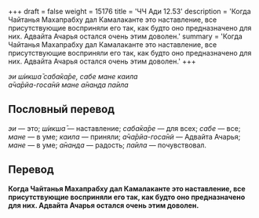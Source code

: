 +++
draft = false
weight = 15176
title = 'ЧЧ Ади 12.53'
description = 'Когда Чайтанья Махапрабху дал Камалаканте это наставление, все присутствующие восприняли его так, как будто оно предназначено для них. Адвайта Ачарья остался очень этим доволен.'
summary = 'Когда Чайтанья Махапрабху дал Камалаканте это наставление, все присутствующие восприняли его так, как будто оно предназначено для них. Адвайта Ачарья остался очень этим доволен.'
+++

_эи ш́икша̄ саба̄ка̄ре, сабе мане каила  
а̄ча̄рйа-госа̄н̃и мане а̄нанда па̄ила_

## Пословный перевод

_эи_ — это; _ш́икша̄_ — наставление; _саба̄ка̄ре_ — для всех; _сабе_ — все; _мане_ — в уме; _каила_ — приняли; _а̄ча̄рйа_\-_госа̄н̃и_ — Адвайта Ачарья; _мане_ — в уме; _а̄нанда_ — радость; _па̄ила_ — почувствовал.

## Перевод

**Когда Чайтанья Махапрабху дал Камалаканте это наставление, все присутствующие восприняли его так, как будто оно предназначено для них. Адвайта Ачарья остался очень этим доволен.**
